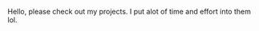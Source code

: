 Hello, please check out my projects. I put alot of time and effort into them lol.

<!---
corzolonegatigo/corzolonegatigo is a ✨ special ✨ repository because its `README.md` (this file) appears on your GitHub profile.
You can click the Preview link to take a look at your changes.
--->
